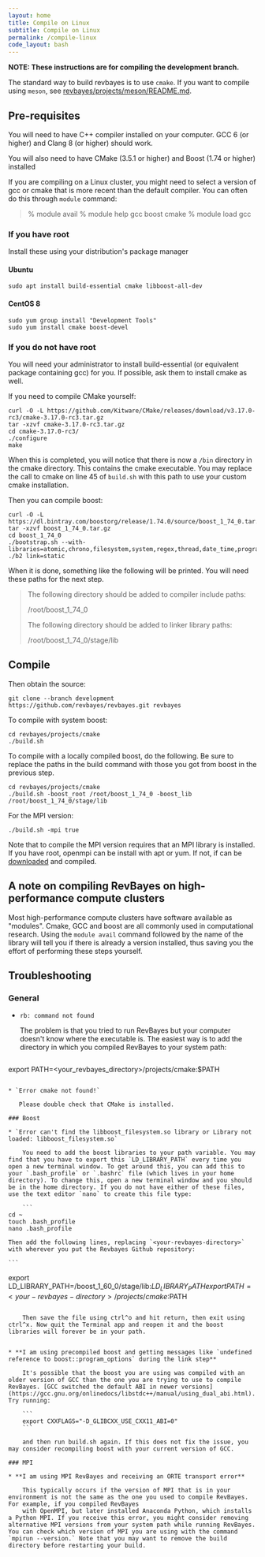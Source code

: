 ```yaml
---
layout: home
title: Compile on Linux
subtitle: Compile on Linux
permalink: /compile-linux
code_layout: bash
---
```


**NOTE: These instructions are for compiling the development branch.**

The standard way to build revbayes is to use `cmake`.  If you want to compile using `meson`, see [revbayes/projects/meson/README.md](https://github.com/revbayes/revbayes/blob/development/projects/meson/README.md).

## Pre-requisites

You will need to have C++ compiler installed on your computer. GCC 6 (or higher) and Clang 8 (or higher) should work.

You will also need to have CMake (3.5.1 or higher) and Boost (1.74 or higher) installed

If you are compiling on a Linux cluster, you might need to select a version of gcc or cmake that is more recent than the default compiler.  You can often do this through `module` command:
> % module avail
> % module help gcc boost cmake
> % module load gcc

### If you have root

Install these using your distribution's package manager

#### Ubuntu

    sudo apt install build-essential cmake libboost-all-dev

#### CentOS 8

    sudo yum group install "Development Tools"
    sudo yum install cmake boost-devel

### If you do not have root

You will need your administrator to install build-essential (or equivalent package containing gcc) for you. If possible, ask them to install cmake as well.

If you need to compile CMake yourself:

    curl -O -L https://github.com/Kitware/CMake/releases/download/v3.17.0-rc3/cmake-3.17.0-rc3.tar.gz
    tar -xzvf cmake-3.17.0-rc3.tar.gz
    cd cmake-3.17.0-rc3/
    ./configure
    make

When this is completed, you will notice that there is now a `/bin` directory in the cmake directory. This contains the cmake executable. You may replace the call to cmake on line 45 of `build.sh` with this path to use your custom cmake installation.

Then you can compile boost:

    curl -O -L https://dl.bintray.com/boostorg/release/1.74.0/source/boost_1_74_0.tar.gz
    tar -xzvf boost_1_74_0.tar.gz
    cd boost_1_74_0
    ./bootstrap.sh --with-libraries=atomic,chrono,filesystem,system,regex,thread,date_time,program_options,math,serialization
    ./b2 link=static

When it is done, something like the following will be printed. You will need these paths for the next step.

>    The following directory should be added to compiler include paths:
>
>    /root/boost_1_74_0
>
>    The following directory should be added to linker library paths:
>
>    /root/boost_1_74_0/stage/lib

## Compile

Then obtain the source:

    git clone --branch development https://github.com/revbayes/revbayes.git revbayes

To compile with system boost:

    cd revbayes/projects/cmake
    ./build.sh

To compile with a locally compiled boost, do the following. Be sure to replace the paths in the build command with those you got from boost in the previous step.

    cd revbayes/projects/cmake
    ./build.sh -boost_root /root/boost_1_74_0 -boost_lib /root/boost_1_74_0/stage/lib

For the MPI version:

    ./build.sh -mpi true

Note that to compile the MPI version requires that an MPI library is installed. If you have root, openmpi can be install with apt or yum. If not, if can be [downloaded](https://www.open-mpi.org/) and compiled.

## A note on compiling RevBayes on high-performance compute clusters

Most high-performance compute clusters have software available as "modules". Cmake, GCC and boost are all commonly used in computational research. Using the `module avail` command followed by the name of the library will tell you if there is already a version installed, thus saving you the effort of performing these steps yourself.

## Troubleshooting

### General

* `rb: command not found`

    The problem is that you tried to run RevBayes but your computer doesn't know where the executable is. The easiest way is to add the directory in which you compiled RevBayes to your system path:

    ```
export PATH=<your_revbayes_directory>/projects/cmake:$PATH  
```

* `Error cmake not found!`  

   Please double check that CMake is installed.

### Boost

* `Error can't find the libboost_filesystem.so library or Library not   loaded: libboost_filesystem.so`

    You need to add the boost libraries to your path variable. You may find that you have to export this `LD_LIBRARY_PATH` every time you open a new terminal window. To get around this, you can add this to your `.bash_profile` or `.bashrc` file (which lives in your home directory). To change this, open a new terminal window and you should be in the home directory. If you do not have either of these files, use the text editor `nano` to create this file type:

    ```
cd ~
touch .bash_profile
nano .bash_profile
```

    Then add the following lines, replacing `<your-revbayes-directory>` with wherever you put the Revbayes Github repository:

    ```
export LD_LIBRARY_PATH=<your-revbayes-directory>/boost_1_60_0/stage/lib:$LD_LIBRARY_PATH
export PATH=<your-revbayes-directory>/projects/cmake:$PATH  
```

    Then save the file using ctrl^o and hit return, then exit using ctrl^x. Now quit the Terminal app and reopen it and the boost libraries will forever be in your path.


* **I am using precompiled boost and getting messages like `undefined reference to boost::program_options` during the link step**

    It's possible that the boost you are using was compiled with an older version of GCC than the one you are trying to use to compile RevBayes. [GCC switched the default ABI in newer versions](https://gcc.gnu.org/onlinedocs/libstdc++/manual/using_dual_abi.html). Try running:

    ```
    export CXXFLAGS="-D_GLIBCXX_USE_CXX11_ABI=0"
    ```

    and then run build.sh again. If this does not fix the issue, you may consider recompiling boost with your current version of GCC.

### MPI

* **I am using MPI RevBayes and receiving an ORTE transport error**

    This typically occurs if the version of MPI that is in your environment is not the same as the one you used to compile RevBayes. For example, if you compiled RevBayes
    with OpenMPI, but later installed Anaconda Python, which installs a Python MPI. If you receive this error, you might consider removing alternative MPI versions from your system path while running RevBayes. You can check which version of MPI you are using with the command `mpirun --version.` Note that you may want to remove the build directory before restarting your build.
